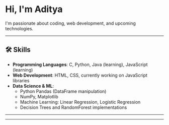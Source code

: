 

<!--
**aditya-3301/aditya-3301** is a ✨ _special_ ✨ repository because its `README.md` (this file) appears on your GitHub profile.

Here are some ideas to get you started:

- 🔭 I’m currently working on ...
- 🌱 I’m currently learning ...
- 👯 I’m looking to collaborate on ...
- 🤔 I’m looking for help with ...
- 💬 Ask me about ...
- 📫 How to reach me: ...
- 😄 Pronouns: ...
- ⚡ Fun fact: ...
-->

# Hi, I'm Aditya  


I'm passionate about coding, web development, and upcoming technologies.  

---

## 🛠️ Skills  

- **Programming Languages**: C, Python, Java (learning), JavaScript (learning)  
- **Web Development**: HTML, CSS, currently working on JavaScript libraries  
- **Data Science & ML**:  
  - Python Pandas (DataFrame manipulation)  
  - NumPy, Matplotlib  
  - Machine Learning: Linear Regression, Logistic Regression
  - Decision Trees and RandomForest implementations

---





---



<!--[![LinkedIn](https://img.shields.io/badge/LinkedIn-0077B5?style=for-the-badge&logo=linkedin&logoColor=white)](https://www.linkedin.com/in/YOUR-LINKEDIN-USERNAME/)  !-->















